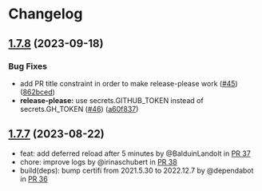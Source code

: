 # Changelog

## [1.7.8](https://github.com/dasch-swiss/ark-resolver/compare/v1.7.7...v1.7.8) (2023-09-18)


### Bug Fixes

* add PR title constraint in order to make release-please work ([#45](https://github.com/dasch-swiss/ark-resolver/issues/45)) ([862bced](https://github.com/dasch-swiss/ark-resolver/commit/862bced1394e8087b624db6bb7ad67fe5ed3abff))
* **release-please:** use secrets.GITHUB_TOKEN instead of secrets.GH_TOKEN ([#46](https://github.com/dasch-swiss/ark-resolver/issues/46)) ([a60f837](https://github.com/dasch-swiss/ark-resolver/commit/a60f837e150ba0cf27f2f16883fff9ddc6111421))

## [1.7.7](https://github.com/dasch-swiss/ark-resolver/compare/v1.7.6...v1.7.7) (2023-08-22)

* feat: add deferred reload after 5 minutes by @BalduinLandolt in [PR 37](https://github.com/dasch-swiss/ark-resolver/pull/37)
* chore: improve logs by @irinaschubert in [PR 38](https://github.com/dasch-swiss/ark-resolver/pull/38)
* build(deps): bump certifi from 2021.5.30 to 2022.12.7 by @dependabot in [PR 36](https://github.com/dasch-swiss/ark-resolver/pull/36)
